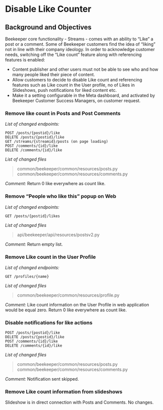 # Disable Like Counter
## Background and Objectives
Beekeeper core functionality - Streams - comes with an ability to “Like” a post or a comment. Some of Beekeeper customers find the idea of “liking” not in line with their company ideology. In order to acknowledge customer needs, switching off the “Like count” feature along with referencing features is enabled: 
- Content publisher and other users must not be able to see who and how many people liked their piece of content. 
- Allow customers to decide to disable Like count and referencing features such as Like count in the User profile, no of Likes in Slideshows, push notifications for liked content etc. 
- Make it a setting configurable in the Meta dashboard, and activated by Beekeeper Customer Success Managers, on customer request.


### Remove like count in Posts and Post Comments
*List of changed endpoints:*
```
POST /posts/{postid}/like
DELETE /posts/{postid}/like
GET /streams/{streamid}/posts (on page loading)
POST /comments/{id}/like
DELETE /comments/{id}/like
```
*List of changed files*  
> common/beekeeper/common/resources/posts.py  
> common/beekeeper/common/resources/comments.py  

*Comment:*
Return 0 like everywhere as count like.

### Remove “People who like this” popup on Web
*List of changed endpoints:*
```
GET /posts/{postid}/likes
```
*List of changed files*  
> api/beekeeper/api/resources/postsv2.py  

*Comment:*
Return empty list.

### Remove Like count in the User Profile
*List of changed endpoints:*
```
GET /profiles/{name}
```
*List of changed files*  
> common/beekeeper/common/resources/profile.py  

*Comment:*
Like count information on the User Profile in web application would be equal zero. 
Return 0 like everywhere as count like.

### Disable notifications for like actions
```
POST /posts/{postid}/like
DELETE /posts/{postid}/like
POST /comments/{id}/like
DELETE /comments/{id}/like
```
*List of changed files*  
> common/beekeeper/common/resources/posts.py  
> common/beekeeper/common/resources/comments.py  

*Comment:*
Notification sent skipped.

### Remove Like count information from slideshows  
Slideshow is in direct connection with Posts and Comments. No changes.
